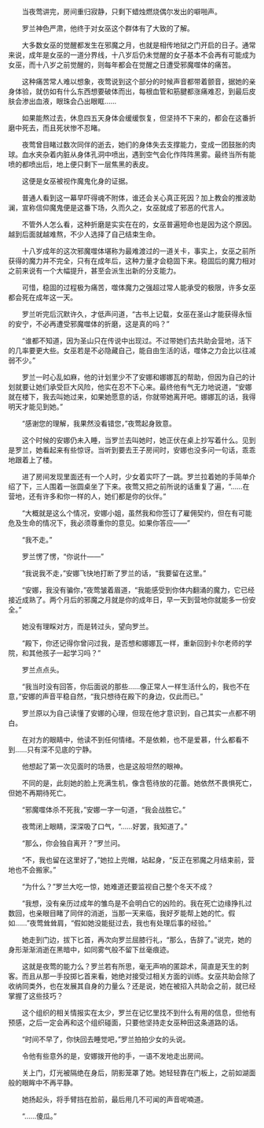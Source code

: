 　　当夜莺讲完，房间重归寂静，只剩下蜡烛燃烧偶尔发出的噼啪声。

　　罗兰神色严肃，他终于对女巫这个群体有了大致的了解。

　　大多数女巫的觉醒都发生在邪魔之月，也就是相传地狱之门开启的日子。通常来说，成年是女巫的一道分界线，十八岁后仍未觉醒的女子基本不会再有可能成为女巫，而十八岁之前觉醒的，则每年都会在觉醒之日遭受邪魔噬体的痛苦。

　　这种痛苦常人难以想象，夜莺说到这个部分的时候声音都带着颤音，据她的亲身体验，就仿如有什么东西想要破体而出，每根血管和筋腱都涨痛难忍，到最后皮肤会渗出血液，眼珠会凸出眼眶……

　　如果能熬过去，休息四五天身体会缓缓恢复，但坚持不下来的，都会在这番折磨中死去，而且死状惨不忍睹。

　　夜莺曾目睹过数次同伴的逝去，她们的身体失去支撑能力，变成一团鼓胀的肉球。血水夹杂着内脏从身体孔洞中喷出，遇到空气会化作阵阵黑雾。最终当所有能喷的都喷出后，地上便只剩下一层焦黑的表皮。

　　这便是女巫被视作魔鬼化身的证据。

　　普通人看到这一幕早吓得魂不附体，谁还会关心真正死因？加上教会的推波助澜，宣称信仰魔鬼便是这番下场，久而久之，女巫就成了邪恶的代言人。

　　不管外人怎么看，这种折磨是实实在在的，女巫普遍短命也是因为这个原因。越到后面就越难熬，不少人选择了自己结束生命。

　　十八岁成年的这次邪魔噬体堪称为最难渡过的一道关卡，事实上，女巫之前所获得的魔力并不完全，只有在成年后，这种力量才会稳固下来。稳固后的魔力相对之前来说有一个大幅提升，甚至会派生出新的分支能力。

　　可惜，稳固的过程极为痛苦，噬体魔力之强超过常人能承受的极限，许多女巫都会死在成年这一天。

　　罗兰听完后沉默许久，才低声问道，“古书上记载，女巫在圣山才能获得永恒的安宁，不必再遭受邪魔噬体的折磨，这是真的吗？”

　　“谁都不知道，因为圣山只在传说中出现过。不过带她们去共助会营地，活下的几率要更大些。女巫若是不必隐藏自己，能自由生活的话，噬体之力会比以往减弱不少。”

　　罗兰一时心乱如麻，他的计划里少不了安娜和娜娜瓦的帮助，但因为自己的计划就要让她们承受巨大风险，他实在忍不下心来。最终他有气无力地说道，“安娜就在楼下，我去叫她过来，如果她愿意的话，你就带她离开吧。娜娜瓦的话，我得明天才能见到她。”

　　“感谢您的理解，我果然没看错您，”夜莺起身致意。

　　这个时候的安娜仍未入睡，当罗兰去叫她时，她正伏在桌上抄写着什么。见到是罗兰，她看起来有些惊讶。当听到要去王子房间时，安娜也没多问一句话，乖乖地跟着上了楼。

　　进了房间发现里面还有一个人时，少女着实吓了一跳。罗兰拉着她的手简单介绍了下，三人围着一张圆桌坐了下来。夜莺又把之前所说的话重复了遍，“……在营地，还有许多和你一样的人，她们都是你的伙伴。”

　　“大概就是这么个情况，安娜小姐，虽然我和你签订了雇佣契约，但在有可能危及生命的情况下，我必须尊重你的意见。如果你答应——”

　　“我不走。”

　　罗兰愣了愣，“你说什——”

　　“我说我不走，”安娜飞快地打断了罗兰的话，“我要留在这里。”

　　“安娜，我没有骗你，”夜莺皱着眉道，“我能感受到你体内翻涌的魔力，它已经接近成熟了。两个月后的邪魔之月就是你的成年日，早一天到营地你就能多一份安全。”

　　她没有理睬对方，而是转过头，望向罗兰。

　　“殿下，你还记得你曾问过我，是否想和娜娜瓦一样，重新回到卡尔老师的学院，和其他孩子一起学习吗？”

　　罗兰点点头。

　　“我当时没有回答，你后面说的那些……像正常人一样生活什么的，我也不在意，”安娜的声音平稳自然，“我只想待在殿下的身边，仅此而已。”

　　罗兰原以为自己读懂了安娜的心理，但现在他才意识到，自己其实一点都不明白。

　　在对方的眼睛中，他读不到任何情绪。不是依赖，也不是爱慕，什么都看不到……只有深不见底的宁静。

　　他想起了第一次见面时的场景，也是这般坦然的眼神。

　　不同的是，此刻她的脸上充满生机，像含苞待放的花蕾。她依然不畏惧死亡，但她不再期待死亡。

　　“邪魔噬体杀不死我，”安娜一字一句道，“我会战胜它。”

　　夜莺闭上眼睛，深深吸了口气，“……好罢，我知道了。”

　　“那么，你会独自离开？”罗兰问。

　　“不，我也留在这里好了，”她拉上兜帽，站起身，“反正在邪魔之月结束前，营地也不会搬家。”

　　“为什么？”罗兰大吃一惊，她难道还要监视自己整个冬天不成？

　　“我想，没有亲历过成年的雏鸟是不会明白它的凶险的。我在死亡边缘挣扎过数回，也亲眼目睹了同伴的消逝，当那一天来临，我好歹能帮上她的忙。假如……”夜莺耸耸肩，“假如她没能挺过去，我也有处理后事的经验。”

　　她走到门边，拔下匕首，再次向罗兰屈膝行礼，“那么，告辞了。”说完，她的身形渐渐消逝在黑暗中，如同雾气般不留下丝毫痕迹。

　　这就是夜莺的能力么？罗兰若有所思，毫无声响的匿踪术，简直是天生的刺客。而且从那一手投掷匕首来看，她绝对接受过相关方面的训练。女巫共助会除了收纳同类外，也在发展其自身的力量么？还是说，她在被招入共助会之前，就已经掌握了这些技巧？

　　这个组织的相关情报实在太少，罗兰在记忆里找不到什么有用的信息，但他有预感，之后一定会再和这个组织碰面，只要他坚持走女巫种田这条道路的话。

　　“时间不早了，你快回去睡觉吧，”罗兰拍拍少女的头说。

　　令他有些意外的是，安娜拨开他的手，一语不发地走出房间。

　　关上门，灯光被隔绝在身后，阴影笼罩了她。她轻轻靠在门板上，之前如湖面般的眼眸中不再平静。

　　她扬起头，将手臂挡在脸前，最后用几不可闻的声音呢喃道。

　　“……傻瓜。”
